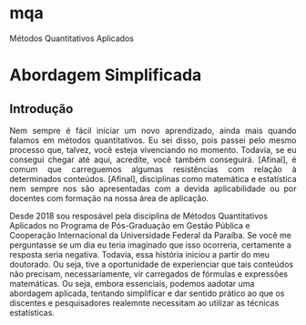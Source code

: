 # mqa
Métodos Quantitativos Aplicados
# Abordagem Simplificada
## Introdução
<p align="justify">Nem sempre é fácil iniciar um novo aprendizado, ainda mais quando falamos em métodos quantitativos. Eu sei disso, pois passei pelo mesmo processo que, talvez,  você esteja vivenciando no momento. Todavia, se eu consegui chegar até aqui, acredite, você também conseguirá. [Afinal], é comum que carreguemos algumas resistências com relação à determinados conteúdos. [Afinal], disciplinas como matemática e estatística nem sempre nos são apresentadas com a devida aplicabilidade ou por docentes com formação na nossa área de aplicação.</p>

Desde 2018 sou resposável pela disciplina de Métodos Quantitativos Aplicados no Programa de Pós-Graduação em Gestão Pública e Cooperação Internacional da Universidade Federal da Paraíba. Se você me perguntasse se um dia eu teria imaginado que isso ocorreria, certamente a resposta seria negativa. Todavia, essa história iniciou a partir do meu doutorado. Ou seja, tive a oportunidade de experienciar que tais conteúdos não precisam, necessariamente, vir carregados de fórmulas e expressões matemáticas. Ou seja, embora essenciais, podemos aadotar uma abordagem aplicada, tentando simplificar e dar sentido prático ao que os discentes e pesquisadores realemnte necessitam ao utilizar as técnicas estatísticas.

